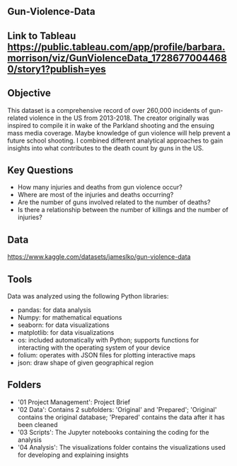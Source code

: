 ## Gun-Violence-Data
## Link to Tableau                 https://public.tableau.com/app/profile/barbara.morrison/viz/GunViolenceData_17286770044680/story1?publish=yes
## Objective
This dataset is a comprehensive record of over 260,000 incidents of gun-related violence in the US from 2013-2018.
The creator originally was inspired to compile it in wake of the Parkland shooting and the ensuing mass media coverage.
Maybe knowledge of gun violence will help prevent a future school shooting. I combined different analytical approaches
to gain insights into what contributes to the death count by guns in the US.

## Key Questions
- How many injuries and deaths from gun violence occur?
- Where are most of the injuries and deaths occurring?
- Are the number of guns involved related to the number of deaths?
- Is there a relationship between the number of killings and the number of injuries?

## Data
https://www.kaggle.com/datasets/jameslko/gun-violence-data

## Tools
Data was analyzed using the following Python libraries:

- pandas: for data analysis
- Numpy:  for mathematical equations
- seaborn: for data visualizations
- matplotlib: for data visualizations
- os: included automatically with Python; supports functions for interacting with the operating system of your device
- folium: operates with JSON files for plotting interactive maps
- json: draw shape of given geographical region

## Folders
- '01 Project Management': Project Brief
- '02 Data':  Contains 2 subfolders: 'Original' and 'Prepared'; 'Original' contains the original database;
                                   'Prepared' contains the data after it has been cleaned
- '03 Scripts': The Jupyter notebooks containing the coding for the analysis
- '04 Analysis': The visualizations folder contains the visualizations used for developing and explaining insights
